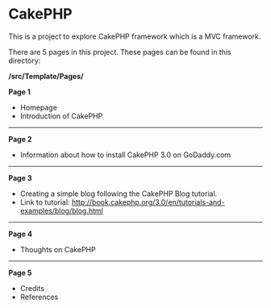 # CakePHP

This is a project to explore CakePHP framework which is a MVC framework.

There are 5 pages in this project. These pages can be found in this directory:

**/src/Template/Pages/**

**Page 1**
- Homepage
- Introduction of CakePHP

---------------------

**Page 2**
- Information about how to install CakePHP 3.0 on GoDaddy.com

---------------------

**Page 3**
- Creating a simple blog following the CakePHP Blog tutorial.
- Link to tutorial: http://book.cakephp.org/3.0/en/tutorials-and-examples/blog/blog.html

---------------------

**Page 4**
- Thoughts on CakePHP

---------------------

**Page 5**
- Credits
- References

